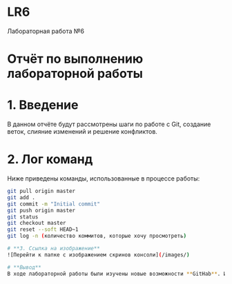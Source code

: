 # LR6
Лабораторная работа №6

# Отчёт по выполнению лабораторной работы

# 1. Введение

В данном отчёте будут рассмотрены шаги по работе с Git, создание веток, слияние изменений и решение конфликтов.

# 2. Лог команд

Ниже приведены команды, использованные в процессе работы:

```bash
git pull origin master
git add .
git commit -m "Initial commit"
git push origin master
git status
git checkout master
git reset --soft HEAD~1
git log -n (количество коммитов, которые хочу просмотреть)

# **3. Ссылка на изображение**
![Перейти к папке с изображением скринов консоли](/images/)

# **Вывод**
В ходе лабораторной работы были изучены новые возможности **GitHab**. Изучены новые команды в консоли для работы с файлами и репозиториями, освежены в памяти знания о репозиториях. Что такое удалённый репозиторий, локальный. Получены навыки создания документации для создания отчёта по лабораторной работе. 
